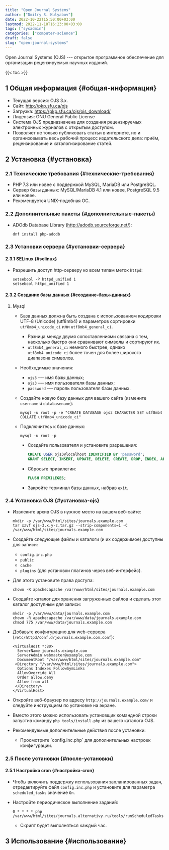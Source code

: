 ```yaml
---
title: "Open Journal Systems"
author: ["Dmitry S. Kulyabov"]
date: 2022-10-22T15:50:00+03:00
lastmod: 2022-11-18T16:23:00+03:00
tags: ["sysadmin"]
categories: ["computer-science"]
draft: false
slug: "open-journal-systems"
---
```


Open Journal Systems (OJS) --- открытое программное обеспечение для организации рецензируемых научных изданий.

<!--more-->

{{< toc >}}


## <span class="section-num">1</span> Общая информация {#общая-информация}

-   Текущая версия: OJS 3.x.
-   Сайт: <http://pkp.sfu.ca/ojs>
-   Загрузка: <https://pkp.sfu.ca/ojs/ojs_download/>
-   Лицензия: GNU General Public License
-   Система OJS предназначена для создания рецензируемых электронных журналов с открытым доступом.
-   Позволяет не только публиковать статьи в интернете, но и организовывать весь рабочий процесс издательского дела: приём, рецензирование и каталогизирование статей.


## <span class="section-num">2</span> Установка {#установка}


### <span class="section-num">2.1</span> Технические требования {#технические-требования}

-   PHP 7.3 или новее с поддержкой MySQL, MariaDB или PostgreSQL.
-   Сервер базы данных: MySQL/MariaDB 4.1 или новее, PostgreSQL 9.5 или новее.
-   Рекомендуется UNIX-подобная ОС.


### <span class="section-num">2.2</span> Дополнительные пакеты {#дополнительные-пакеты}

-   ADOdb Database Library (<http://adodb.sourceforge.net/>):
    ```shell
    dnf install php-adodb
    ```


### <span class="section-num">2.3</span> Установки сервера {#установки-сервера}


#### <span class="section-num">2.3.1</span> SELinux {#selinux}

-   Разрешить доступ http-серверу ко всем типам меток `httpd`:
    ```shell
    setsebool -P httpd_unified 1
    setsebool httpd_unified 1
    ```


#### <span class="section-num">2.3.2</span> Создание базы данных {#создание-базы-данных}

<!--list-separator-->

1.  Mysql

    -   База данных должна быть создана с использованием кодировки UTF-8 (Unicode) (utf8mb4) и параметров сортировки `utf8mb4_unicode_ci` или `utf8mb4_general_ci`.
        -   Разница между двумя сопоставлениями связана с тем, насколько быстро они сравнивают символы и сортируют их.
        -   `utf8mb4_general_ci` немного быстрее, однако `utf8mb4_unicode_ci` более точен для более широкого диапазона символов.
    -   Необходимые значения:
        -   `ojs3` --- имя базы данных;
        -   `ojs3` --- имя пользователя базы данных;
        -   `password` --- пароль пользователя базы данных.
    -   Создайте новую базу данных для вашего сайта (измените `username` и `databasename`):
        ```shell
        mysql -u root -p -e "CREATE DATABASE ojs3 CHARACTER SET utf8mb4 COLLATE utf8mb4_unicode_ci"
        ```
    -   Подключитесь к базе данных:
        ```shell
        mysql -u root -p
        ```

        -   Создайте пользователя и установите разрешения:
            ```sql
            CREATE USER ojs3@localhost IDENTIFIED BY 'password';
            GRANT SELECT, INSERT, UPDATE, DELETE, CREATE, DROP, INDEX, ALTER, CREATE TEMPORARY TABLES ON `ojs3`.* TO 'ojs3'@'localhost' IDENTIFIED BY 'password';
            ```
        -   Сбросьте привилегии:
            ```sql
            FLUSH PRIVILEGES;
            ```
        -   Закройте терминал базы данных, набрав `exit`.


### <span class="section-num">2.4</span> Установка OJS {#установка-ojs}

-   Извлеките архив OJS в нужное место на вашем веб-сайте:
    ```shell
    mkdir -p /var/www/html/sites/journals.example.com
    tar xzvf ojs-3.x.y-z.tar.gz --strip-components=1 -C /var/www/html/sites/journals.example.com
    ```

-   Создайте следующие файлы и каталоги (и их содержимое) доступны для записи:
    -   `config.inc.php`
    -   `public`
    -   `cache`
    -   `plugins` (для установки плагинов через веб-интерфейс).
-   Для этого установите права доступа:
    ```shell
    chown -R apache:apache /var/www/html/sites/journals.example.com
    ```

-   Создайте каталог для хранения загруженных файлов и сделать этот каталог доступным для записи:
    ```shell
    mkdir -p /var/www/data/journals.example.com
    chown -R apache:apache /var/www/data/journals.example.com
    chmod 775 /var/www/data/journals.example.com
    ```
-   Добавьте конфигурацию для web-сервера (`/etc/httpd/conf.d/journals.example.com.conf`):
    ```conf-unix
    <VirtualHost *:80>
      ServerName journals.example.com
      ServerAdmin webmaster@example.com
      DocumentRoot "/var/www/html/sites/journals.example.com"
     <Directory "/var/www/html/sites/journals.example.com">
      Options Indexes FollowSymLinks
      AllowOverride All
      Order allow,deny
      Allow from all
     </Directory>
    </VirtualHost>
    ```
-   Откройте веб-браузер по адресу `http://journals.example.com/` и следуйте инструкциям по установке на экране.
-   Вместо этого можно использовать установщик командной строки запустив команду `php tools/install.php` из вашего каталога OJS.
-   Рекомендуемые дополнительные действия после установки:
    -   Просмотрите \`config.inc.php\` для дополнительных настроек конфигурации.


### <span class="section-num">2.5</span> После установки {#после-установки}


#### <span class="section-num">2.5.1</span> Настройка cron {#настройка-cron}

-   Чтобы включить поддержку использования запланированных задач, отредактируйте файл `config.inc.php` и установите для параметра `scheduled_tasks` значение `On`.
-   Настройте периодическое выполнение заданий:
    ```shell
    0 * * * * php /var/www/html/sites/journals.alternativy.ru/tools/runScheduledTasks.php
    ```

    -   Скрипт будет выполняться каждый час.


## <span class="section-num">3</span> Использование {#использование}
